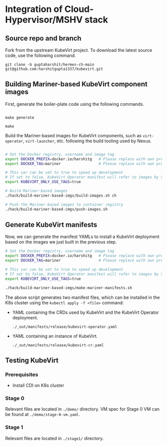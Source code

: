 # Integration of Cloud-Hypervisor/MSHV stack

## Source repo and branch

Fork from the upstream KubeVirt project. To download the latest source code, use the following command.

`git clone -b guptaharshit/hermes-ch-main git@github.com:harshitgupta1337/kubevirt.git`

## Building Mariner-based KubeVirt component images

First, generate the boiler-plate code using the following commands.

```

make generate

make

```

Build the Mariner-based images for KubeVirt components, such as `virt-operator`, `virt-launcher`, etc. following the build tooling used by Nexus.

```bash

# Set the Docker registry, username and image tag
export DOCKER_PREFIX=docker.io/harshitg   # Please replace with own preferred values
export DOCKER_TAG=mariner                 # Please replace with own preferred values

# This var can be set to true to speed up development
# If set to false, KubeVirt Operator manifest will refer to images by SHA
export KUBEVIRT_ONLY_USE_TAGS=true

# Build Mariner-based images
./hack/build-mariner-based-imgs/build-images.sh ch

# Push the Mariner-based images to container registry
./hack/build-mariner-based-imgs/push-images.sh

```

## Generate KubeVirt manifests

Now, we can generate the manifest YAMLs to install a KubeVirt deployment based on the images we just built in the previous step.

```bash
# Set the Docker registry, username and image tag
export DOCKER_PREFIX=docker.io/harshitg   # Please replace with own preferred values
export DOCKER_TAG=mariner                 # Please replace with own preferred values

# This var can be set to true to speed up development
# If set to false, KubeVirt Operator manifest will refer to images by SHA
export KUBEVIRT_ONLY_USE_TAGS=true

./hack/build-mariner-based-imgs/make-mariner-manifests.sh

```

The above script generates two manifest files, which can be installed in the K8s cluster using the `kubectl apply -f <file>` command:

- YAML containing the CRDs used by KubeVirt and the KubeVirt Operator deployment.
  
  `./_out/manifests/release/kubevirt-operator.yaml`

- YAML containing an instance of KubeVirt. 

  `./_out/manifests/release/kubevirt-cr.yaml` 

## Testing KubeVirt

### Prerequisites

- Install CDI on K8s cluster

### Stage 0

Relevant files are located in `./demo/` directory. VM spec for Stage 0 VM can be found at `./demo/stage-0-vm.yaml`.

### Stage 1

Relevant files are located in `./stage1/` directory.